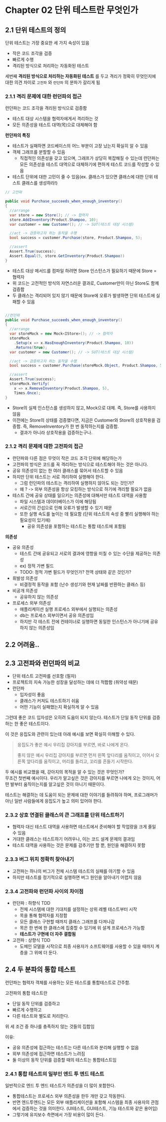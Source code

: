 # Chapter 02 단위 테스트란 무엇인가

## 2.1 단위 테스트의 정의

단위 테스트는 가장 중요한 세 가지 속성이 있음

- 작은 코드 조각을 검증
- 빠르게 수행
- 격리된 방식으로 처리하는 자동화된 테스트

세번째 **격리된 방식으로 처리하는 자동화된 테스트** 를 두고 격리가 정확히 무엇인지에 대한 의견 차이로 `고전파` 와 `런던파` 의 분파가 갈리게 됨

### 2.1.1 격리 문제에 대한 런던파의 접근

런던파는 코드 조각을 격리된 방식으로 검증함

- 테스트 대상 시스템을 협력자에게서 격리하는 것
- 모든 의존성을 테스트 대역(목)으로 대체해야 함

**런던파의 특징**

- 테스트가 실패하면 코드베이스의 어느 부분이 고장 났는지 확실히 알 수 있음
- 객체 그래프를 분할할 수 있음
  - 직접적인 의존성을 갖고 있으며, 그래프가 상당히 복잡해질 수 있는데 런던파는 모든 의존성을 테스트 대역으로 대체하기에 편하게 테스트 코드를 작성할 수 있음
- 테스트 단위에 대한 고민이 줄 수 있음(ex. 클래스가 있으면 클래스에 대한 단위 테스트 클래스를 생성하라!)

```c#
// 고전파

public void Purchase_succeeds_when_enough_inventory()
{
  //arrange
  var store = new Store(); // -> 협력자
  store.AddInventory(Product.Shampoo, 10);
  var customer = new Customer(); // -> SUT(테스트 대상 시스템)

  //act -> 검증하고자 하는 동작을 수행
  bool success = customer.Purchase(store, Product.Shampoo, 5);

  //assert
  Assert.True(success);
  Assert.Equal(5, store.GetInventory(Product.Shampoo))
}

```

- 테스트 대상 메서드를 컴파일 하려면 Store 인스턴스가 필요하기 때문에 Store = 협력자
- 위 코드는 고전적인 방식의 자연스러운 결과로, Customer만이 아닌 Store도 함께 검증함
- 두 클래스는 격리되어 있지 않기 때문에 Store에 오류가 발생하면 단위 테스트에 실패할 수 있음

```c#

//런던파
public void Purchase_succeeds_when_enough_inventory()
{
  //arrange
  var storeMock = new Mock<IStore>(); // -> 협력자
  storeMock
    .Setup(x => x.HasEnoughInventory(Product.Shampoo, 10))
    .Returns(true);
  var customer = new Customer(); // -> SUT(테스트 대상 시스템)

  //act -> 검증하고자 하는 동작을 수행
  bool success = customer.Purchase(storeMock.Object, Product.Shampoo, 5);

  //assert
  Assert.True(success);
  storeMock.Vertify(
    x => x.RemoveInventory(Product.Shampoo, 5),
    Times.Once);
}
```

- Store의 실제 인스턴스를 생성하지 않고, Mock으로 대체. 즉, Store를 사용하지 않음
- 이전에는 Store의 상태를 검증했다면, 지금은 Customer와 Store의 상호작용을 검증함. 즉, RemoveInventory가 한 번 동작하는지를 검증함.
  - 결과가 아니라 상호작용을 검증하는구나.

### 2.1.2 격리 문제에 대한 고전파의 접근

- 런던파와 다른 점은 무엇이 작은 코드 조각 단위에 해당하는가
- 고전파의 방식은 코드를 꼭 격리하는 방식으로 테스트해야 하는 것은 아니다.
- 공유 의존성이 없는 한 여러 클래스를 묶어서 테스트할 수 있음
- 하지만 단위 테스트는 서로 격리하여 실행해야 한다.
  - 그럼 런던파의 테스트는 격리하여 실행하지 않아도 되는 것인가?
  - 왜 ? -> 외부 의존성을 항상 모킹하는 방식으로 하기에 격리할 필요가 없음
- 테스트 간에 공유 상태를 일으키는 의존성에 대해서만 테스트 대역을 사용함
  - 파일 시스템과 데이터베이스가 이에 해당됨
  - 서로간의 간섭으로 인해 오류가 발생할 수 있기 때문
  - 또한 실행 속도를 높이는 데 필요함 (단위 테스트의 속성 중 빨리 실행해야 하는 필요성이 있기에)
    - 공유 의존성을 포함하는 테스트는 통합 테스트에 포함됨

**의존성**

- 공유 의존성
  - 테스트 간에 공유되고 서로의 결과에 영향을 미칠 수 있는 수단을 제공하는 의존성
  - ex) 정적 가변 필드
  - TODO: 정적 가변 필드가 무엇인가? 전역 상태와 같은 것인가?
- 휘발성 의존성
  - 비결정적 동작을 포함 (난수 생성기와 현재 날짜를 반환하는 클래스 등)
- 비공개 의존성
  - 공유하지 않는 의존성
- 프로세스 외부 의존성
  - 애플리케이션 실행 프로세스 외부에서 실행되는 의존성
  - db는 프로세스 외부이면서 공유 의존성임
  - 하지만 각 테스트 전에 컨테이너로 실행하면 동일한 인스턴스가 아니기에 공유하지 않는 의존성임

## 2.2 어려움..

## 2.3 고전파와 런던파의 비교

- 단위 테스트 고전파를 선호함 (필자)
- 프로젝트의 지속 가능한 성장을 달성하는 데에 더 적합함 (취약성 때문)
- 런던파
  - 입자성이 좋음
  - 클래스가 커져도 테스트하기 쉬움
  - 어떤 기능이 실패했는지 확실하게 알 수 있음

그런데 좋은 코드 입자성은 오히려 도움이 되지 않는다. 테스트가 단일 동작 단위를 검증하는 한 좋은 테스트이다.

이 것은 응집도와 관련이 있는데 아래 예시를 보면 확실히 이해할 수 있다.

> 응집도가 좋은 예시
> 우리집 강아지를 부르면, 바로 나에게 온다.
>
> 좋지 않은 예시
> 우리집 강아지를 부르면 먼저 왼쪽 앞다리를 움직이고, 이어서 오른쪽 앞다리를 움직이고, 머리를 돌리고, 꼬리를 흔들기 시작한다.

두 예시를 비교했을 때, 강아지의 목적을 알 수 있는 것은 무엇인가?
<br/>
무조건 첫번째 예시이다. 우리가 알고싶은 것은 강아지를 부르면 나에게 오는 것이지, 어떤 발부터 움직이는지를 알고싶은 것이 아니기 때문이다.

테스트는 해결하는 데 도움이 되는 문제에 대한 이야기를 들려줘야 하며, 프로그래머가 아닌 일반 사람들에게 응집도가 높고 의미 있어야 한다.

### 2.3.2 상호 연결된 클래스의 큰 그래프를 단위 테스트하기

- 협력자 대신 테스트 대역을 사용하면 테스트에서 준비해야 할 작업량을 크게 줄일 수 있음
- 거대한 클래스는 테스트하기 어려우나, 이는 코드 설계 문제의 결과임
- 테스트 대역을 사용하는 것은 문제를 감추기만 할 뿐, 원인을 해결하지 못함

### 2.3.3 버그 위치 정확히 찾아내기

- 고전파는 하나의 버그가 전체 시스템 테스트의 실패를 야기할 수 있음
- 하지만 테스트를 정기적으로 실행하면 버그 원인을 알아내기 어렵지 않음

### 2.3.4 고전파와 런던파 사이의 차이점

- 런던파 : 하향식 TDD
  - 전체 시스템에 대한 기대치를 설정하는 상위 레벨 테스트부터 시작
  - 목을 통해 협력자를 지정함
  - 모든 클래스 구현할 때까지 클래스 그래프를 다져나감
  - 목은 한 번에 한 클래스에 집중할 수 있기에 위 설계 프로세스가 가능함
  - **테스트가 구현에 더 자주 결합됨**
- 고전파 : 상향식 TDD
  - 도메인 모델을 시작으로 최종 사용자가 소프트웨어를 사용할 수 있을 때까지 계층을 그 위에 더 둔다.

## 2.4 두 분파의 통합 테스트

런던파는 협력자 객체를 사용하는 모든 테스트를 통합테스트로 간주함.

고전파의 통합 테스트란

- 단일 동작 단위를 검증하고
- 빠르게 수행하고
- 다른 테스트와 별도로 처리한다.

위 세 조건 중 하나를 충족하지 않는 것들의 집합임

이유:

- 공유 의존성에 접근하는 테스트는 다른 테스트와 분리해 실행할 수 없음
- 외부 의존성에 접근하면 테스트가 느려짐
- 둘 이상의 동작 단위를 검증할 때의 테스트는 통합테스트임

### 2.4.1 통합 테스트의 일부인 엔드 투 엔드 테스트

일반적으로 엔드 투 엔드 테스트가 의존성을 더 많이 포함한다.<br/>

- 통합테스트는 프로세스 외부 의존성을 한두 개만 갖고 작동한다.
- 반면 엔드투엔드는 모든 외부 애플리케이션을 포함해 시스템을 최종 사용자의 관점에서 검증하는 것을 의미한다. (UI테스트, GUI테스트, 기능 테스트와 같은 용어임)
- 그렇기에 유지보수 측면에서 가장 비용이 많이 든다.
